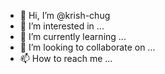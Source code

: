 - 👋 Hi, I’m @krish-chug
- 👀 I’m interested in ...
- 🌱 I’m currently learning ...
- 💞️ I’m looking to collaborate on ...
- 📫 How to reach me ...

<!---
krish-chug/krish-chug is a ✨ special ✨ repository because its `README.md` (this file) appears on your GitHub profile.
You can click the Preview link to take a look at your changes.
--->
